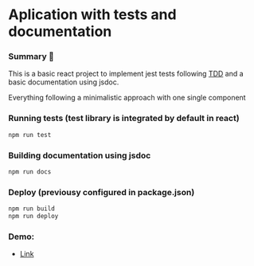 # Aplication with tests and documentation

### Summary 📖

This is a basic react project to implement jest tests following [TDD](https://learntdd.in/react/) and a basic documentation using jsdoc.

Everything  following a minimalistic approach with one single component

### Running tests (test library is integrated by default in react)
```sh
npm run test
```
### Building documentation using jsdoc
```sh
npm run docs
```
### Deploy (previousy configured in package.json)

```sh
npm run build
npm run deploy
```
### Demo:
- [Link](https://juansebastiangb.github.io/testing-jest-react/)